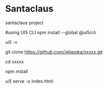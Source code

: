 # Santaclaus
santaclaus project

#using UI5 CLI
npm install --global @ui5/cli

ui5 -v

git clone https://github.com//elspoka/xxxxx.git

cd xxxxx

npm install

ui5 serve -o index.html


